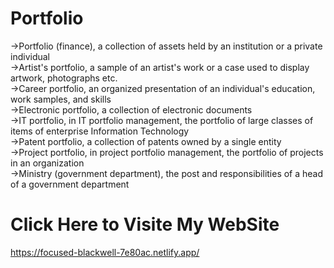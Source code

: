 # Portfolio
->Portfolio (finance), a collection of assets held by an institution or a private individual<br>
->Artist's portfolio, a sample of an artist's work or a case used to display artwork, photographs etc.<br>
->Career portfolio, an organized presentation of an individual's education, work samples, and skills<br>
->Electronic portfolio, a collection of electronic documents<br>
->IT portfolio, in IT portfolio management, the portfolio of large classes of items of enterprise Information Technology<br>
->Patent portfolio, a collection of patents owned by a single entity<br>
->Project portfolio, in project portfolio management, the portfolio of projects in an organization<br>
->Ministry (government department), the post and responsibilities of a head of a government department<br>

**<h1>Click Here to Visite My WebSite</h1>**
https://focused-blackwell-7e80ac.netlify.app/
